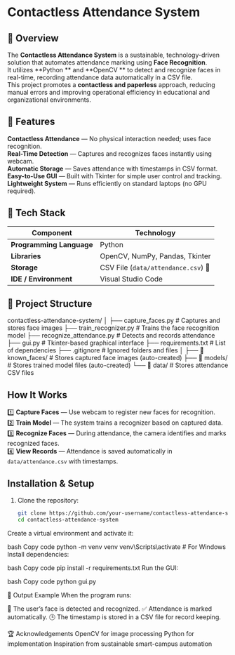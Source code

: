 # Contactless Attendance System

## 🌟 Overview  
The **Contactless Attendance System** is a sustainable, technology-driven solution that automates attendance marking using **Face Recognition**.  
It utilizes **Python ** and **OpenCV ** to detect and recognize faces in real-time, recording attendance data automatically in a CSV file.  
This project promotes a **contactless and paperless** approach, reducing manual errors and improving operational efficiency in educational and organizational environments.  



## 🚀 Features  
 **Contactless Attendance** — No physical interaction needed; uses face recognition.  
 **Real-Time Detection** — Captures and recognizes faces instantly using webcam.  
 **Automatic Storage** — Saves attendance with timestamps in CSV format.  
 **Easy-to-Use GUI** — Built with Tkinter for simple user control and tracking.  
 **Lightweight System** — Runs efficiently on standard laptops (no GPU required).  



## 🧰 Tech Stack  

|  Component |  Technology |
|--------------|--------------|
| **Programming Language** | Python  |
| **Libraries** | OpenCV, NumPy, Pandas, Tkinter |
| **Storage** | CSV File (`data/attendance.csv`) 📄 |
| **IDE / Environment** | Visual Studio Code |



## 📂 Project Structure  

contactless-attendance-system/
│
├──  capture_faces.py # Captures and stores face images
├──  train_recognizer.py # Trains the face recognition model
├──  recognize_attendance.py # Detects and records attendance
├──  gui.py # Tkinter-based graphical interface
├──  requirements.txt # List of dependencies
├──  .gitignore # Ignored folders and files
│
├── 📁 known_faces/ # Stores captured face images (auto-created)
├── 📁 models/ # Stores trained model files (auto-created)
└── 📁 data/ # Stores attendance CSV files



##  How It Works  

1️⃣ **Capture Faces** — Use webcam to register new faces for recognition.  
2️⃣ **Train Model** — The system trains a recognizer based on captured data.  
3️⃣ **Recognize Faces** — During attendance, the camera identifies and marks recognized faces.  
4️⃣ **View Records** — Attendance is saved automatically in `data/attendance.csv` with timestamps.  



##  Installation & Setup  

1. Clone the repository:  
   ```bash
   git clone https://github.com/your-username/contactless-attendance-system.git
   cd contactless-attendance-system
Create a virtual environment and activate it:

bash
Copy code
python -m venv venv
venv\Scripts\activate   # For Windows
Install dependencies:

bash
Copy code
pip install -r requirements.txt
Run the GUI:

bash
Copy code
python gui.py



🎯 Output Example
When the program runs:

👤 The user’s face is detected and recognized.
✅ Attendance is marked automatically.
🕒 The timestamp is stored in a CSV file for record keeping.



🏆 Acknowledgements
 OpenCV for image processing
 Python for implementation
 Inspiration from sustainable smart-campus automation
